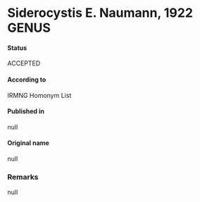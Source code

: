 Siderocystis E. Naumann, 1922 GENUS
=======

#### Status
ACCEPTED

#### According to
IRMNG Homonym List

#### Published in
null

#### Original name
null

### Remarks
null